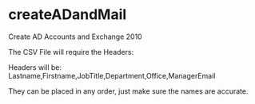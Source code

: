 # createADandMail
Create AD Accounts and Exchange 2010

The CSV File will require the Headers:

Headers will be:
Lastname,Firstname,JobTitle,Department,Office,ManagerEmail

They can be placed in any order, just make sure the names are accurate.
